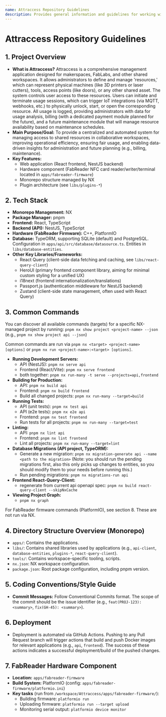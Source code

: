 ```yaml
---
name: Attraccess Repository Guidelines
description: Provides general information and guidelines for working with the Attraccess monorepo.
---
```


# Attraccess Repository Guidelines

## 1. Project Overview

*   **What is Attraccess?** Attraccess is a comprehensive management application designed for makerspaces, FabLabs, and other shared workspaces. It allows administrators to define and manage 'resources,' which can represent physical machines (like 3D printers or laser cutters), tools, access points (like doors), or any other shared asset. The system controls user access to these resources. Users can initiate and terminate usage sessions, which can trigger IoT integrations (via MQTT, webhooks, etc.) to physically unlock, start, or open the corresponding resource. All usage is logged, providing administrators with data for usage analysis, billing (with a dedicated payment module planned for the future), and a future maintenance module that will manage resource availability based on maintenance schedules.
*   **Main Purpose/Goal:** To provide a centralized and automated system for managing access to shared resources in collaborative workspaces, improving operational efficiency, ensuring fair usage, and enabling data-driven insights for administration and future planning (e.g., billing, maintenance).
*   **Key Features:**
    *   Web application (React frontend, NestJS backend)
    *   Hardware component (FabReader NFC card reader/writer/terminal located in `apps/fabreader-firmware`)
    *   Monorepo structure managed by NX
    *   Plugin architecture (see `libs/plugins-*`)

## 2. Tech Stack

*   **Monorepo Management:** NX
*   **Package Manager:** pnpm
*   **Frontend:** React, TypeScript
*   **Backend (API):** NestJS, TypeScript
*   **Hardware (FabReader Firmware):** C++, PlatformIO
*   **Database:** TypeORM, supporting SQLite (default) and PostgreSQL. Configuration in `apps/api/src/database/datasource.ts`. Entities in `libs/database-entities`.
*   **Other Key Libraries/Frameworks:**
    *   React Query (client-side data fetching and caching, see `libs/react-query-client`)
    *   HeroUI (primary frontend component library, aiming for minimal custom styling for a unified UX)
    *   i18next (frontend internationalization/translations)
    *   Passport.js (authentication middleware for NestJS backend)
    *   Zustand (client-side state management, often used with React Query)

## 3. Common Commands

You can discover all available commands (targets) for a specific NX-managed project by running:
`pnpm nx show project <project-name> --json`
(e.g., `pnpm nx show project api --json`)

Common commands are run via `pnpm nx <target> <project-name> [options]` or `pnpm nx run <project-name>:<target> [options]`.

*   **Running Development Servers:**
    *   API (NestJS): `pnpm nx serve api`
    *   Frontend (React/Vite): `pnpm nx serve frontend`
    *   both together: `pnpm nx run-many -t serve --projects=api,frontend`
*   **Building for Production:**
    *   API: `pnpm nx build api`
    *   Frontend: `pnpm nx build frontend`
    *   Build all changed projects: `pnpm nx run-many --target=build`
*   **Running Tests:**
    *   API (unit tests): `pnpm nx test api`
    *   API (e2e tests): `pnpm nx e2e api`
    *   Frontend: `pnpm nx test frontend`
    *   Run tests for all projects: `pnpm nx run-many --target=test`
*   **Linting:**
    *   API: `pnpm nx lint api`
    *   Frontend: `pnpm nx lint frontend`
    *   Lint all projects: `pnpm nx run-many --target=lint`
*   **Database Migrations (API project, TypeORM):**
    *   Generate a new migration: `pnpm nx migration-generate api --name <path to the migration>` (Note: you should run the pending migrations first, also this only picks up changes to entities, so you should modify them to your needs before running this.)
    *   Run pending migrations: `pnpm nx migrations-run api`
*   **Frontend React-Query-Client:**
    *   regenerate from current api openapi spec: `pnpm nx build react-query-client --skipNxCache`
*   **Viewing Project Graph:**
    *   `pnpm nx graph`

For FabReader firmware commands (PlatformIO), see section 8. These are not run via NX.

## 4. Directory Structure Overview (Monorepo)

*   `apps/`: Contains the applications.
*   `libs/`: Contains shared libraries used by applications (e.g., `api-client`, `database-entities`, `plugins-*`, `react-query-client`).
*   `tools/`: Contains workspace-specific tooling, scripts.
*   `nx.json`: NX workspace configuration.
*   `package.json`: Root package configuration, including pnpm version.

## 5. Coding Conventions/Style Guide

*   **Commit Messages:** Follow Conventional Commits format. The scope of the commit should be the issue identifier (e.g., `feat(PROJ-123): <summary>`, `fix(GH-45): <summary>`).

## 6. Deployment

*   Deployment is automated via GitHub Actions. Pushing to any Pull Request branch will trigger actions that build and push Docker images for relevant applications (e.g., `api`, `frontend`). The success of these actions indicates a successful deployment/build of the pushed changes.

## 7. FabReader Hardware Component

*   **Location:** `apps/fabreader-firmware`
*   **Build System:** PlatformIO (config: `apps/fabreader-firmware/platformio.ini`)
*   **Key tasks** (run from `/workspace/Attraccess/apps/fabreader-firmware/`):
    *   Building firmware: `platformio run`
    *   Uploading firmware: `platformio run --target upload`
    *   Monitoring serial output: `platformio device monitor`
